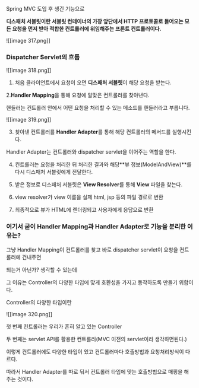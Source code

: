   

Spring MVC 도입 후 생긴 기능으로

**디스패처 서블릿이란 서블릿 컨테이너의 가장 앞단에서 HTTP 프로토콜로 들어오는 모든 요청을 먼저 받아 적합한 컨트롤러에 위임해주는 프론트 컨트롤러이다.**

  

  

![[image 317.png]]

  

### Dispatcher Servlet의 흐름

  

![[image 318.png]]

1. 처음 클라이언트에서 요청이 오면 **디스패처 서블릿**이 해당 요청을 받는다.

2.**Handler Mapping**을 통해 요청에 알맞은 컨트롤러를 찾아낸다.

핸들러는 컨트롤러 안에서 어떤 요청을 처리할 수 있는 메소드를 핸들러라고 부릅니다.

![[image 319.png]]

3. 찾아낸 컨트롤러를 **Handler Adapter**를 통해 해당 컨트롤러의 메서드를 실행시킨다.

Handler Adapter는 컨트롤러와 dispatcher servlet을 이어주는 역할을 한다.

4. 컨트롤러는 요청을 처리한 뒤 처리한 결과와 해당**뷰 정보(ModelAndView)**를 다시 디스패처 서블릿에게 전달한다.

5. 받은 정보로 디스패처 서블릿은 **View Resolver**를 통해 **View** 파일을 찾는다.

1. view resolver가 view 이름을 실제 html, jsp 등의 파일 경로로 변환
2. 최종적으로 뷰가 HTML에 렌더링되고 사용자에게 응답으로 반환

  

### 여기서 굳이 Handler Mapping과 Handler Adapter로 기능을 분리한 이유는?

그냥 Handler Mapping이 컨트롤러를 찾고 바로 dispatcher servlet이 요청을 컨트롤러에 건내주면

되는거 아닌가? 생각할 수 있는데

  

그 이유는 Controller의 다양한 타입에 맞게 호환성을 가지고 동작하도록 만들기 위함이다.

Controller의 다양한 타입이란

![[image 320.png]]

첫 번째 컨트롤러는 우리가 흔히 알고 있는 Controller

두 번째는 servlet API를 활용한 컨트롤러(MVC 이전의 servlet이라 생각하면된다.)

이렇게 컨트롤러에도 다양한 타입이 있고 컨트롤러마다 호출방법과 요청처리방식이 다르다.

  

따라서 Handler Adapter를 따로 둬서 컨트롤러 타입에 맞는 호출방법으로 매핑을 해주는 것이다.